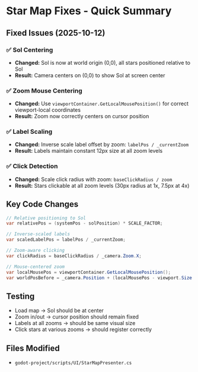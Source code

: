 # Star Map Fixes - Quick Summary

## Fixed Issues (2025-10-12)

### ✅ Sol Centering
- **Changed:** Sol is now at world origin (0,0), all stars positioned relative to Sol
- **Result:** Camera centers on (0,0) to show Sol at screen center

### ✅ Zoom Mouse Centering  
- **Changed:** Use `viewportContainer.GetLocalMousePosition()` for correct viewport-local coordinates
- **Result:** Zoom now correctly centers on cursor position

### ✅ Label Scaling
- **Changed:** Inverse scale label offset by zoom: `labelPos / _currentZoom`
- **Result:** Labels maintain constant 12px size at all zoom levels

### ✅ Click Detection
- **Changed:** Scale click radius with zoom: `baseClickRadius / zoom`
- **Result:** Stars clickable at all zoom levels (30px radius at 1x, 7.5px at 4x)

## Key Code Changes

```csharp
// Relative positioning to Sol
var relativePos = (systemPos - solPosition) * SCALE_FACTOR;

// Inverse-scaled labels
var scaledLabelPos = labelPos / _currentZoom;

// Zoom-aware clicking
var clickRadius = baseClickRadius / _camera.Zoom.X;

// Mouse-centered zoom
var localMousePos = viewportContainer.GetLocalMousePosition();
var worldPosBefore = _camera.Position + (localMousePos - viewport.Size / 2) / oldZoom;
```

## Testing
- Load map → Sol should be at center
- Zoom in/out → cursor position should remain fixed
- Labels at all zooms → should be same visual size
- Click stars at various zooms → should register correctly

## Files Modified
- `godot-project/scripts/UI/StarMapPresenter.cs`
